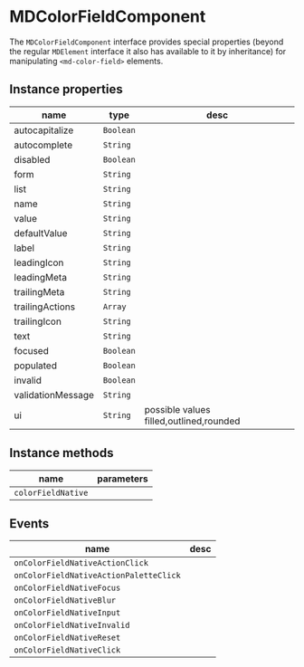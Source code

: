 # MDColorFieldComponent
The `MDColorFieldComponent` interface provides special properties (beyond the regular `MDElement` interface it also has available to it by inheritance) for manipulating `<md-color-field>` elements.

## Instance properties

name|type|desc
---|---|---
autocapitalize|`Boolean`|
autocomplete|`String`|
disabled|`Boolean`|
form|`String`|
list|`String`|
name|`String`|
value|`String`|
defaultValue|`String`|
label|`String`|
leadingIcon|`String`|
leadingMeta|`String`|
trailingMeta|`String`|
trailingActions|`Array`|
trailingIcon|`String`|
text|`String`|
focused|`Boolean`|
populated|`Boolean`|
invalid|`Boolean`|
validationMessage|`String`|
ui|`String`|possible values filled,outlined,rounded

## Instance methods

name|parameters
---|---
`colorFieldNative`|

## Events

name|desc
---|---
`onColorFieldNativeActionClick`|
`onColorFieldNativeActionPaletteClick`|
`onColorFieldNativeFocus`|
`onColorFieldNativeBlur`|
`onColorFieldNativeInput`|
`onColorFieldNativeInvalid`|
`onColorFieldNativeReset`|
`onColorFieldNativeClick`|
